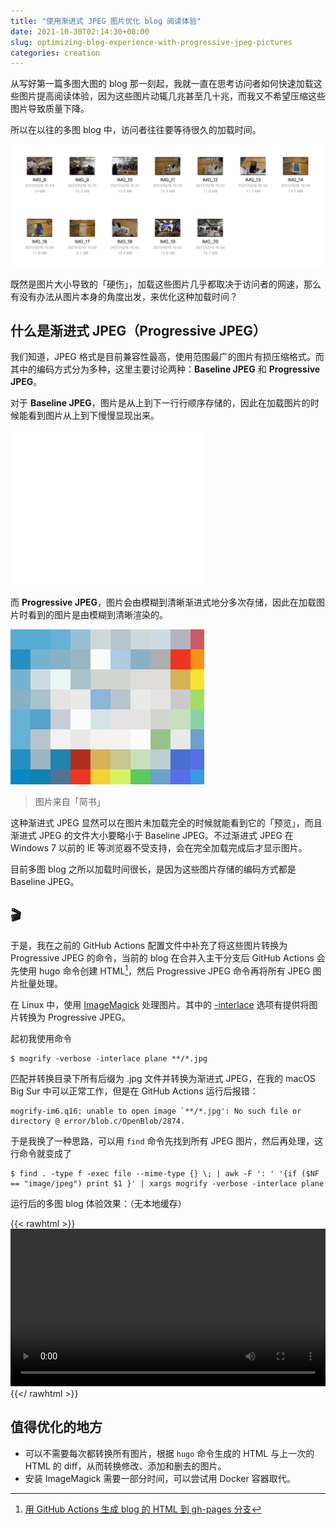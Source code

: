 ```yaml
---
title: "使用渐进式 JPEG 图片优化 blog 阅读体验"
date: 2021-10-30T02:14:30+08:00
slug: optimizing-blog-experience-with-progressive-jpeg-pictures
categories: creation
---
```


从写好第一篇多图大图的 blog 那一刻起，我就一直在思考访问者如何快速加载这些图片提高阅读体验，因为这些图片动辄几兆甚至几十兆，而我又不希望压缩这些图片导致质量下降。

所以在以往的多图 blog 中，访问者往往要等待很久的加载时间。

![图片](assets/IMG_1.jpg)

既然是图片大小导致的「硬伤」，加载这些图片几乎都取决于访问者的网速，那么有没有办法从图片本身的角度出发，来优化这种加载时间？

## 什么是渐进式 JPEG（Progressive JPEG）

我们知道，JPEG 格式是目前兼容性最高，使用范围最广的图片有损压缩格式。而其中的编码方式分为多种，这里主要讨论两种：**Baseline JPEG** 和 **Progressive JPEG**。

对于 **Baseline JPEG**，图片是从上到下一行行顺序存储的，因此在加载图片的时候能看到图片从上到下慢慢显现出来。

![图片](assets/IMG_2.gif)

而 **Progressive JPEG**，图片会由模糊到清晰渐进式地分多次存储，因此在加载图片时看到的图片是由模糊到清晰渲染的。

![图片](assets/IMG_3.gif)

> 图片来自「简书」

这种渐进式 JPEG 显然可以在图片未加载完全的时候就能看到它的「预览」，而且渐进式 JPEG 的文件大小要略小于 Baseline JPEG。不过渐进式 JPEG 在 Windows 7 以前的 IE 等浏览器不受支持，会在完全加载完成后才显示图片。

目前多图 blog 之所以加载时间很长，是因为这些图片存储的编码方式都是 Baseline JPEG。

## 🎬

于是，我在之前的 GitHub Actions 配置文件中补充了将这些图片转换为 Progressive JPEG 的命令，当前的 blog 在合并入主干分支后 GitHub Actions 会先使用 hugo 命令创建 HTML[^1]，然后 Progressive JPEG 命令再将所有 JPEG 图片批量处理。

在 Linux 中，使用 [ImageMagick](https://imagemagick.org/script/index.php) 处理图片。其中的 [-interlace](https://imagemagick.org/script/command-line-options.php#interlace) 选项有提供将图片转换为 Progressive JPEG。

起初我使用命令

```shell
$ mogrify -verbose -interlace plane **/*.jpg
```

匹配并转换目录下所有后缀为 .jpg 文件并转换为渐进式 JPEG，在我的 macOS Big Sur 中可以正常工作，但是在 GitHub Actions 运行后报错：

```
mogrify-im6.q16: unable to open image `**/*.jpg': No such file or directory @ error/blob.c/OpenBlob/2874.
```

于是我换了一种思路，可以用 `find` 命令先找到所有 JPEG 图片，然后再处理，这行命令就变成了

```shell
$ find . -type f -exec file --mime-type {} \; | awk -F ': ' '{if ($NF == "image/jpeg") print $1 }' | xargs mogrify -verbose -interlace plane
```

运行后的多图 blog 体验效果：（无本地缓存）

{{< rawhtml >}}
<video controls width=100%>
    <source src="assets/video.mov" type="video/mov">
</video>
{{</ rawhtml >}}

## 值得优化的地方

- 可以不需要每次都转换所有图片，根据 `hugo` 命令生成的 HTML 与上一次的 HTML 的 diff，从而转换修改、添加和删去的图片。
- 安装 ImageMagick 需要一部分时间，可以尝试用 Docker 容器取代。


[^1]: [用 GitHub Actions 生成 blog 的 HTML 到 gh-pages 分支](/news/2021/10/25/gh-pages/)